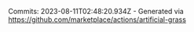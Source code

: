 Commits: 2023-08-11T02:48:20.934Z - Generated via https://github.com/marketplace/actions/artificial-grass
<br>
